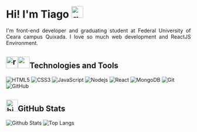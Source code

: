 <style> 
  .icon {
    width: 32px;
    height: 32px;
  }

  .bio {
    text-align: justify;
  }
</style>

<h1>Hi! I'm Tiago <img class="icon" src="https://em-content.zobj.net/source/microsoft-teams/337/grinning-face_1f600.png" alt="grinning face"></h1>

<p class="bio">I'm front-end developer and graduating student at Federal University of Ceara campus Quixada. I love so much web development and ReactJS Environment.</p>

<h2><img class="icon" src="https://em-content.zobj.net/source/microsoft-teams/337/rocket_1f680.png" alt="rocket"><img class="icon" src="https://em-content.zobj.net/source/microsoft-teams/337/laptop_1f4bb.png">Technologies and Tools</h2>

![HTML5](https://img.shields.io/badge/-HTML5-E34F26?style=flat-square&logo=html5&logoColor=white)
![CSS3](https://img.shields.io/badge/-CSS3-1572B6?style=flat-square&logo=css3)
![JavaScript](https://img.shields.io/badge/-JavaScript-black?style=flat-square&logo=javascript)
![Nodejs](https://img.shields.io/badge/-Nodejs-black?style=flat-square&logo=Node.js)
![React](https://img.shields.io/badge/-React-black?style=flat-square&logo=react)
![MongoDB](https://img.shields.io/badge/-MongoDB-black?style=flat-square&logo=mongodb)
![Git](https://img.shields.io/badge/-Git-black?style=flat-square&logo=git)
![GitHub](https://img.shields.io/badge/-GitHub-181717?style=flat-square&logo=github)

<h2><img class="icon" src="https://em-content.zobj.net/source/microsoft-teams/337/high-voltage_26a1.png" alt="high voltage">GitHub Stats</h2>

![Github Stats](https://github-readme-stats.vercel.app/api?username=tiagors09&show_icons=true&count_private=true&show_icons=true&include_all_commits=true)
![Top Langs](https://github-readme-stats.vercel.app/api/top-langs/?username=tiagors09&hide=TeX&layout=compact)
